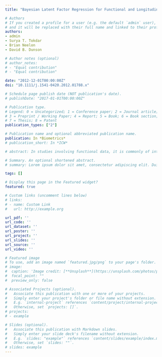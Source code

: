 ```yaml
---
title: "Bayesian Latent Factor Regression for Functional and Longitudinal Data"

# Authors
# If you created a profile for a user (e.g. the default `admin` user), write the username (folder name) here 
# and it will be replaced with their full name and linked to their profile.
authors:
- admin
- Surya T. Tokdar
- Brian Neelon
- David B. Dunson

# Author notes (optional)
# author_notes:
# - "Equal contribution"
# - "Equal contribution"

date: "2012-12-01T00:00:00Z"
doi: "10.1111/j.1541-0420.2012.01788.x"

# Schedule page publish date (NOT publication's date).
# publishDate: "2017-01-01T00:00:00Z"

# Publication type.
# Legend: 0 = Uncategorized; 1 = Conference paper; 2 = Journal article;
# 3 = Preprint / Working Paper; 4 = Report; 5 = Book; 6 = Book section;
# 7 = Thesis; 8 = Patent
publication_types: ["2"]

# Publication name and optional abbreviated publication name.
publication: In *Biometrics*
# publication_short: In *ICW*

# abstract: In studies involving functional data, it is commonly of interest to model the impact of predictors on the distribution of the curves, allowing flexible effects on not only the mean curve but also the distribution about the mean. Characterizing the curve for each subject as a linear combination of a high-dimensional set of potential basis functions, we place a sparse latent factor regression model on the basis coefficients. We induce basis selection by choosing a shrinkage prior that allows many of the loadings to be close to zero. The number of latent factors is treated as unknown through a highly-efficient, adaptive-blocked Gibbs sampler. Predictors are included on the latent variables level, while allowing different predictors to impact different latent factors. This model induces a framework for functional response regression in which the distribution of the curves is allowed to change flexibly with predictors. The performance is assessed through simulation studies and the methods are applied to data on blood pressure trajectories during pregnancy.

# Summary. An optional shortened abstract.
# summary: Lorem ipsum dolor sit amet, consectetur adipiscing elit. Duis posuere tellus ac convallis placerat. Proin tincidunt magna sed ex sollicitudin condimentum.

tags: []

# Display this page in the Featured widget?
featured: true

# Custom links (uncomment lines below)
# links:
# - name: Custom Link
#   url: http://example.org

url_pdf: ''
url_code: ''
url_dataset: ''
url_poster: ''
url_project: ''
url_slides: ''
url_source: ''
url_video: ''

# Featured image
# To use, add an image named `featured.jpg/png` to your page's folder. 
# image:
#  caption: 'Image credit: [**Unsplash**](https://unsplash.com/photos/pLCdAaMFLTE)'
#  focal_point: ""
#  preview_only: false

# Associated Projects (optional).
#   Associate this publication with one or more of your projects.
#   Simply enter your project's folder or file name without extension.
#   E.g. `internal-project` references `content/project/internal-project/index.md`.
#   Otherwise, set `projects: []`.
# projects:
# - example

# Slides (optional).
#   Associate this publication with Markdown slides.
#   Simply enter your slide deck's filename without extension.
#   E.g. `slides: "example"` references `content/slides/example/index.md`.
#   Otherwise, set `slides: ""`.
# slides: example
---
```


